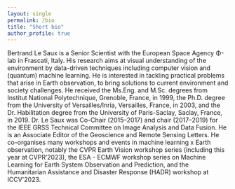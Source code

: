 ```yaml
---
layout: single
permalink: /bio
title: "Short bio"
author_profile: true
---
```


Bertrand Le Saux is a Senior Scientist with the European Space Agency Φ-lab in Frascati, Italy. His research aims at visual understanding of the environment by data-driven techniques including computer vision and (quantum) machine learning. He is interested in tackling practical problems that arise in Earth observation, to bring solutions to current environment and society challenges. He received the Ms.Eng. and M.Sc. degrees from Institut National Polytechnique, Grenoble, France, in 1999, the Ph.D. degree from the University of Versailles/Inria, Versailles, France, in 2003, and the Dr. Habilitation degree from the University of Paris-Saclay, Saclay, France, in 2019. Dr. Le Saux was Co-Chair (2015–2017) and chair (2017–2019) for the IEEE GRSS Technical Committee on Image Analysis and Data Fusion. He is an Associate Editor of the Geoscience and Remote Sensing Letters. He co-organises many workshops and events in machine learning x Earth observation, notably the CVPR Earth Vision workshop series (including this year at CVPR’2023),  the ESA - ECMWF workshop series on Machine Learning for Earth System Observation and Prediction, and the Humanitarian Assistance and Disaster Response (HADR) workshop at ICCV'2023. 

